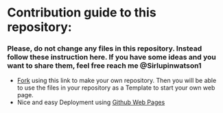 # Contribution guide to this repository:






### Please, do not change any files in this repository. Instead follow these instruction here. If you have some ideas and you want to share them, feel free reach me @Sirlupinwatson1 




- [Fork](https://github.com/Sirlupinwatson1/ETHack-Management-Service/network/members) using this link to make your own repository. Then you will be able to use the files in your repository as a Template to start your own web page.
- Nice and easy Deployment using [Github Web Pages](https://github.com/apps/github-pages) 

